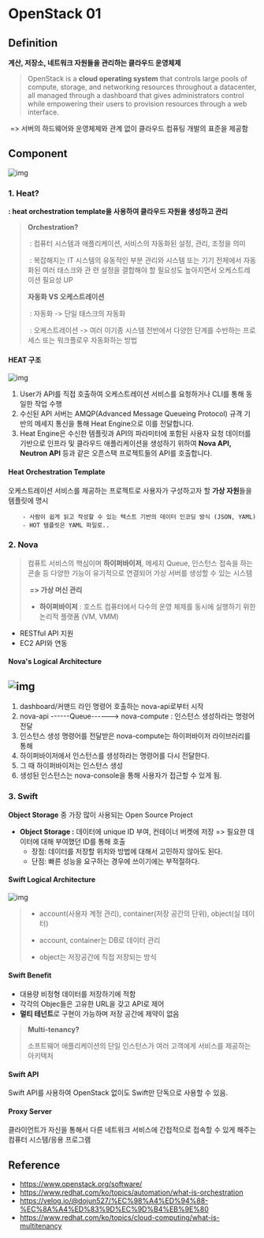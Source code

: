 # OpenStack 01



## Definition

**계산, 저장소, 네트워크 자원들을 관리하는 클라우드 운영체제**

> OpenStack is a **cloud operating system** that controls large pools of compute, storage, and networking resources throughout a datacenter, all managed through a dashboard that gives administrators control while empowering their users to provision resources through a web interface.

​	=> 서버의 하드웨어와 운영체제와 관계 없이 클라우드 컴퓨팅 개발의 표준을 제공함







## Component

![img](https://media.vlpt.us/images/dojun527/post/7dfd61bc-e9a6-4853-8e8e-4cc4499d8ebf/dd.png)



### 1. Heat?

**: heat orchestration template을 사용하여 클라우드 자원을 생성하고 관리**

> **Orchestration?** 
>
> ​	: 컴퓨터 시스템과 애플리케이션, 서비스의 자동화된 설정, 관리, 조정을 의미
>
> ​	: 복잡해지는 IT 시스템의 유동적인 부분 관리와 시스템 또는 기기 전체에서 자동화된 여러 태스크와 관	련 설정을 결합해야 할 필요성도 높아지면서 오케스트레이션 필요성 UP
>
> **자동화 VS 오케스트레이션**
>
> ​	: 자동화 -> 단일 태스크의 자동화
>
> ​	: 오케스트레이션 -> 여러 이기종 시스템 전반에서 다양한 단계를 수반하는 프로세스 또는 워크플로우 	자동화하는 방법



#### HEAT 구조

![img](https://media.vlpt.us/images/dojun527/post/aea5c4ec-2f3b-473a-a9f2-a7127bd2d151/dd.png)

1. User가 API를 직접 호출하여 오케스트레이션 서비스를 요청하거나 CLI를 통해 동일한 작업 수행
2. 수신된 API 서버는 AMQP(Advanced Message Queueing Protocol) 규격 기반의 메세지 통신을 통해 Heat Engine으로 이를 전달합니다.
3. Heat Engine은 수신한 템플릿과 API의 파라미터에 포함된 사용자 요청 데이터를 기반으로 인프라 및 클라우드 애플리케이션을 생성하기 위하여 **Nova API, Neutron API** 등과 같은 오픈스택 프로젝트들의 API를 호출합니다.



#### Heat Orchestration Template

오케스트레이션 서비스를 제공하는 프로젝트로 사용자가 구성하고자 할 **가상 자원**들을 템플릿에 명시

		- 사람이 쉽게 읽고 작성할 수 있는 텍스트 기반의 데이터 인코딩 방식 (JSON, YAML)
		- HOT 템플릿은 YAML 파일로..





### 2. Nova

> 컴퓨트 서비스의 핵심이며 **하이퍼바이저**, 메세지 Queue, 인스턴스 접속을 하는 콘솔 등 다양한 기능이 유기적으로 연결되어 가상 서버를 생성할 수 있는 시스템
>
> ​	**=> 가상 머신 관리**
>
> - **하이퍼바이저** : 호스트 컴퓨터에서 다수의 운영 체제를 동시에 실행하기 위한 논리적 플랫폼 (VM, VMM)

- RESTful API 지원
- EC2 API와 연동



#### Nova's Logical Architecture

## ![img](https://thebook.io/img/006881/068_01.jpg)

1. dashboard/커맨드 라인 명령어 호출하는 nova-api로부터 시작
2. nova-api ------Queue------> nova-compute : 인스턴스 생성하라는 명령어 전달
3. 인스턴스 생성 명령어를 전달받은 nova-compute는 하이퍼바이저 라이브러리를 통해
4. 하이퍼바이저에서 인스턴스를 생성하라는 명령어를 다시 전달한다.
5. 그 때 하이퍼바이저는 인스턴스 생성
6. 생성된 인스턴스는 nova-console을 통해 사용자가 접근할 수 있게 됨.





### 3. Swift

**Object Storage** 중 가장 많이 사용되는 Open Source Project

- **Object Storage :** 데이터에 unique ID 부여, 컨테이너 버켓에 저장 => 필요한 데이터에 대해 부여했던 ID를 통해 호출
  - 장점: 데이터를 저장할 위치와 방법에 대해서 고민하지 않아도 된다.
  - 단점: 빠른 성능을 요구하는 경우에 쓰이기에는 부적절하다.



#### Swift Logical Architecture

![img](https://media.vlpt.us/images/dojun527/post/1fec3d5b-18ad-43cf-9e7f-afaab1497b38/dfdf.png)

> - account(사용자 계정 관리), container(저장 공간의 단위), object(실 데이터)
>
> - account, container는 DB로 데이터 관리
> - object는 저장공간에 직접 저장되는 방식



#### Swift Benefit

- 대용량 비정형 데이터를 저장하기에 적함
- 각각의 Objec들은 고유한 URL을 갖고 API로 제어
- **멀티 테넌트**로 구현이 가능하며 저장 공간에 제약이 없음

> **Multi-tenancy?**
>
> 소프트웨어 애플리케이션의 단일 인스턴스가 여러 고객에게 서비스를 제공하는 아키텍처



#### Swift API

Swift API를 사용하여 OpenStack 없이도 Swift만 단독으로 사용할 수 있음.



#### Proxy Server

클라이언트가 자신을 통해서 다른 네트워크 서비스에 간접적으로 접속할 수 있게 해주는 컴퓨터 시스템/응용 프로그램









## Reference

- https://www.openstack.org/software/
- https://www.redhat.com/ko/topics/automation/what-is-orchestration
- https://velog.io/@dojun527/%EC%98%A4%ED%94%88-%EC%8A%A4%ED%83%9D%EC%9D%B4%EB%9E%80
- https://www.redhat.com/ko/topics/cloud-computing/what-is-multitenancy